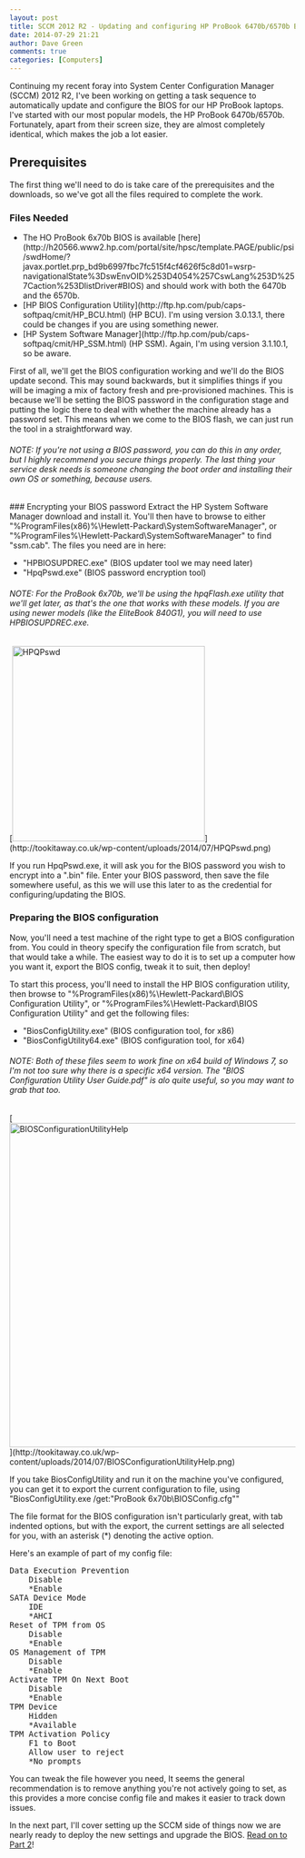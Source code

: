 ```yaml
---
layout: post
title: SCCM 2012 R2 - Updating and configuring HP ProBook 6470b/6570b BIOS in a task sequence - Part 1
date: 2014-07-29 21:21
author: Dave Green
comments: true
categories: [Computers]
---
```

Continuing my recent foray into System Center Configuration Manager (SCCM) 2012 R2, I've been working on getting a task sequence to automatically update and configure the BIOS for our HP ProBook laptops. I've started with our most popular models, the HP ProBook 6470b/6570b. Fortunately, apart from their screen size, they are almost completely identical, which makes the job a lot easier.
## Prerequisites
The first thing we'll need to do is take care of the prerequisites and the downloads, so we've got all the files required to complete the work.
### Files Needed
<ul>
	<li>The HO ProBook 6x70b BIOS is available [here](http://h20566.www2.hp.com/portal/site/hpsc/template.PAGE/public/psi/swdHome/?javax.portlet.prp_bd9b6997fbc7fc515f4cf4626f5c8d01=wsrp-navigationalState%3DswEnvOID%253D4054%257CswLang%253D%257Caction%253DlistDriver#BIOS) and should work with both the 6470b and the 6570b.</li>
	<li>[HP BIOS Configuration Utility](http://ftp.hp.com/pub/caps-softpaq/cmit/HP_BCU.html) (HP BCU). I'm using version 3.0.13.1, there could be changes if you are using something newer.</li>
	<li>[HP System Software Manager](http://ftp.hp.com/pub/caps-softpaq/cmit/HP_SSM.html) (HP SSM). Again, I'm using version 3.1.10.1, so be aware.</li>
</ul>
First of all, we'll get the BIOS configuration working and we'll do the BIOS update second. This may sound backwards, but it simplifies things if you will be imaging a mix of factory fresh and pre-provisioned machines. This is because we'll be setting the BIOS password in the configuration stage and putting the logic there to deal with whether the machine already has a password set. This means when we come to the BIOS flash, we can just run the tool in a straightforward way.
<h6>NOTE: If you're not using a BIOS password, you can do this in any order, but I highly recommend you secure things properly. The last thing your service desk needs is someone changing the boot order and installing their own OS or something, because users.</h6>
### Encrypting your BIOS password
Extract the HP System Software Manager download and install it. You'll then have to browse to either "%ProgramFiles(x86)%\Hewlett-Packard\SystemSoftwareManager", or "%ProgramFiles%\Hewlett-Packard\SystemSoftwareManager" to find "ssm.cab". The files you need are in here:
<ul>
	<li>"HPBIOSUPDREC.exe" (BIOS updater tool we may need later)</li>
	<li>"HpqPswd.exe" (BIOS password encryption tool)</li>
</ul>
<h6>NOTE: For the ProBook 6x70b, we'll be using the hpqFlash.exe utility that we'll get later, as that's the one that works with these models. If you are using newer models (like the EliteBook 840G1), you will need to use HPBIOSUPDREC.exe.</h6>
[<img class="alignnone wp-image-1288 size-full" src="http://tookitaway.co.uk/wp-content/uploads/2014/07/HPQPswd.png" alt="HPQPswd" width="339" height="344" />](http://tookitaway.co.uk/wp-content/uploads/2014/07/HPQPswd.png)

If you run HpqPswd.exe, it will ask you for the BIOS password you wish to encrypt into a ".bin" file. Enter your BIOS password, then save the file somewhere useful, as this we will use this later to as the credential for configuring/updating the BIOS.
### Preparing the BIOS configuration
Now, you'll need a test machine of the right type to get a BIOS configuration from. You could in theory specify the configuration file from scratch, but that would take a while. The easiest way to do it is to set up a computer how you want it, export the BIOS config, tweak it to suit, then deploy!

To start this process, you'll need to install the HP BIOS configuration utility, then browse to "%ProgramFiles(x86)%\Hewlett-Packard\BIOS Configuration Utility", or "%ProgramFiles%\Hewlett-Packard\BIOS Configuration Utility" and get the following files:
<ul>
	<li>"BiosConfigUtility.exe" (BIOS configuration tool, for x86)</li>
	<li>"BiosConfigUtility64.exe" (BIOS configuration tool, for x64)</li>
</ul>
<h6>NOTE: Both of these files seem to work fine on x64 build of Windows 7, so I'm not too sure why there is a specific x64 version. The "BIOS Configuration Utility User Guide.pdf" is alo quite useful, so you may want to grab that too.</h6>
[<img class="alignnone wp-image-1293 size-full" src="http://tookitaway.co.uk/wp-content/uploads/2014/07/BIOSConfigurationUtilityHelp.png" alt="BIOSConfigurationUtilityHelp" width="668" height="571" />](http://tookitaway.co.uk/wp-content/uploads/2014/07/BIOSConfigurationUtilityHelp.png)

If you take BiosConfigUtility and run it on the machine you've configured, you can get it to export the current configuration to file, using "BiosConfigUtility.exe /get:"ProBook 6x70b\BIOSConfig.cfg""

The file format for the BIOS configuration isn't particularly great, with tab indented options, but with the export, the current settings are all selected for you, with an asterisk (*) denoting the active option.

Here's an example of part of my config file:
<pre>Data Execution Prevention
    Disable
    *Enable
SATA Device Mode
    IDE
    *AHCI
Reset of TPM from OS
    Disable
    *Enable
OS Management of TPM
    Disable
    *Enable
Activate TPM On Next Boot
    Disable
    *Enable
TPM Device
    Hidden
    *Available
TPM Activation Policy
    F1 to Boot
    Allow user to reject
    *No prompts</pre>
You can tweak the file however you need, It seems the general recommendation is to remove anything you're not actively going to set, as this provides a more concise config file and makes it easier to track down issues.

In the next part, I'll cover setting up the SCCM side of things now we are nearly ready to deploy the new settings and upgrade the BIOS. [Read on to Part 2](http://tookitaway.co.uk/sccm-2012-r2-updating-and-configuring-hp-probook-6470b6570b-bios-in-a-task-sequence-part-2/)!
